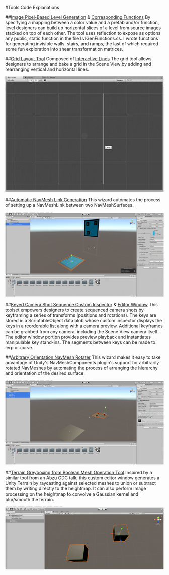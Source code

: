#Tools Code Explanations

##[Image Pixel-Based Level Generation](BlockLvlImgLoader.cs) & [Corresponding Functions](LvlGenFunctions.cs)
By specifying a mapping between a color value and a prefab and/or function, level designers can build up horizontal slices of a level from source images stacked on top of each other. The tool uses reflection to expose as options any public, static function in the file LvlGenFunctions.cs. I wrote functions for generating invisible walls, stairs, and ramps, the last of which required some fun exploration into shear transformation matrices.

##[Grid Layout Tool](XYGrid.cs) Composed of [Interactive Lines](InteractiveLine.cs)
The grid tool allows designers to arrange and bake a grid in the Scene View by adding and rearranging vertical and horizontal lines.

![Grid Demo](gridTool.gif)

##[Automatic NavMesh Link Generation](PLG_AutoNavMeshLinkWizard.cs)
This wizard automates the process of setting up a NavMeshLink between two NavMeshSurfaces.

![NavMesh Link Demo](navMeshToolsTest2.gif)

##[Keyed Camera Shot Sequence Custom Inspector](PLG_CamerSequenceEditor.cs) & [Editor Window](PLG_CameraSequenceAdjustWindow.cs)
This toolset empowers designers to create sequenced camera shots by keyframing a series of transforms (positions and rotations). The keys are stored in a ScriptableObject data blob whose custom inspector displays the keys in a reorderable list along with a camera preview. Additional keyframes can be grabbed from any camera, including the Scene View camera itself. The editor window portion provides preview playback and instantiates manipulable key stand-ins. The segments between keys can be made to lerp or curve.

##[Arbitrary Orientation NavMesh Rotater](PLG_NavMeshWallWizard.cs)
This wizard makes it easy to take advantage of Unity's NavMeshComponents plugin's support for arbitrarily rotated NavMeshes by automating the process of arranging the hierarchy and orientation of the desired surface.

![Rotated NavMesh Demo](navMeshToolsTest.gif)

##[Terrain Greyboxing from Boolean Mesh Operation Tool](PLG_TerrainGreyboxingWindow.cs)
Inspired by a similar tool from an Abzu GDC talk, this custom editor window generates a Unity Terrain by raycasting against selected meshes to union or subtract them by writing directly to the heightmap. It can also perform image processing on the heightmap to convolve a Gaussian kernel and blur/smooth the terrain.

![Terrain Greyboxing Demo](terrainGreyboxTest.gif)